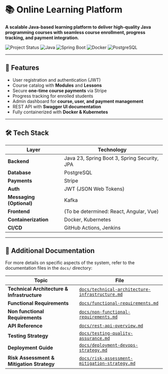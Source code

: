 # 📚 Online Learning Platform

**A scalable Java-based learning platform to deliver high-quality Java programming courses with seamless course enrollment, progress tracking, and payment integration.**

![Project Status](https://img.shields.io/badge/Status-In_Development-yellow.svg)
![Java](https://img.shields.io/badge/Java-23-blue.svg)
![Spring Boot](https://img.shields.io/badge/Spring%20Boot-3.0-green.svg)
![Docker](https://img.shields.io/badge/Docker-Enabled-blue.svg)
![PostgreSQL](https://img.shields.io/badge/PostgreSQL-Database-blue.svg)

---

## 🚀 Features
- User registration and authentication (JWT)
- Course catalog with **Modules** and **Lessons**
- Secure **one-time course payments** via Stripe
- Progress tracking for enrolled students
- Admin dashboard for **course, user, and payment management**
- REST API with **Swagger UI documentation**
- Fully containerized with **Docker & Kubernetes**

---

## 🛠️ Tech Stack

| Layer | Technology                                   |
|---------|----------------------------------------------|
| **Backend** | Java 23, Spring Boot 3, Spring Security, JPA |
| **Database** | PostgreSQL                                   |
| **Payments** | Stripe                                       |
| **Auth** | JWT (JSON Web Tokens)                        |
| **Messaging (Optional)** | Kafka                                        |
| **Frontend** | (To be determined: React, Angular, Vue)      |
| **Containerization** | Docker, Kubernetes                           |
| **CI/CD** | GitHub Actions, Jenkins                      |

---

## 📂 Additional Documentation

For more details on specific aspects of the system, refer to the documentation files in the `docs/` directory:

| Topic                                       | File                                                                                             |
|---------------------------------------------|--------------------------------------------------------------------------------------------------|
| **Technical Architecture & Infrastructure** | [`docs/technical-architecture-infrastructure.md`](docs/technical-architecture-infrastructure.md) |
| **Functional Requirements**                 | [`docs/functional-requirements.md`](docs/functional-requirements.md)                             |
| **Non functional Requirements**             | [`docs/non-functional-requirements.md`](docs/non-functional-requirements.md)                     |
| **API Reference**                           | [`docs/rest-api-overview.md`](docs/rest-api-overview.md)                                         |
| **Testing Strategy**                        | [`docs/testing-quality-assurance.md`](docs/testing-quality-assurance.md)                         |
| **Deployment Guide**                        | [`docs/deployment-devops-strategy.md`](docs/deployment-devops-strategy.md)                       |
| **Risk Assessment & Mitigation Strategy**   | [`docs/risk-assessment-mitigation-strategy.md`](docs/risk-assessment-mitigation-strategy.md)     |